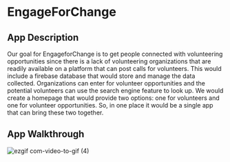 # EngageForChange

## App Description
Our goal for EngageforChange is to get people connected with volunteering opportunities since there is a lack of volunteering organizations that are readily available on a platform that can post calls for volunteers. This would include a firebase database that would store and manage the data collected. Organizations can enter for volunteer opportunities and the potential volunteers can use the search engine feature to look up. We would create a homepage that would provide two options: one for volunteers and one for volunteer opportunities. So, in one place it would be a single app that can bring these two together.

## App Walkthrough
![ezgif com-video-to-gif (4)](https://user-images.githubusercontent.com/14878818/87740373-062ceb00-c7b0-11ea-8318-42a266b43515.gif)

